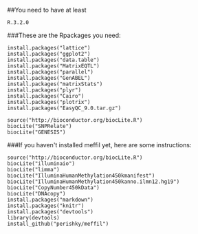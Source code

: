 ##You need to have at least 
```
R.3.2.0
```
###These are the Rpackages you need:
```
install.packages("lattice")
install.packages("ggplot2") 
install.packages("data.table")
install.packages("MatrixEQTL")
install.packages("parallel")
install.packages("GenABEL")
install.packages("matrixStats")
install.packages("plyr")
install.packages("Cairo")
install.packages("plotrix")
install.packages("EasyQC_9.0.tar.gz")

source("http://bioconductor.org/biocLite.R")
biocLite("SNPRelate")
biocLite("GENESIS")
```

###If you haven't installed meffil yet, here are some instructions:
```
source("http://bioconductor.org/biocLite.R")
biocLite("illuminaio")
biocLite("limma")
biocLite("IlluminaHumanMethylation450kmanifest")
biocLite("IlluminaHumanMethylation450kanno.ilmn12.hg19")
biocLite("CopyNumber450kData")
biocLite("DNAcopy")
install.packages("markdown")
install.packages("knitr")
install.packages("devtools")
library(devtools)
install_github("perishky/meffil")
```